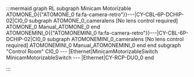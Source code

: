 :::mermaid
graph RL
subgraph Minicam Motorizable
ATOMONE_0{{"ATOMONE_0 fa:fa-camera-retro"}}---|CY-CBL-6P-DCHIP-02|CI0_0
  subgraph ATOMONE_0_cameralens [No lens control required]
    ATOMONE_0
    Manual_ATOMONE_0
  end
ATOMONEMINI_0{{"ATOMONEMINI_0 fa:fa-camera-retro"}}---|CY-CBL-6P-DCHIP-02|CI0_0
  subgraph ATOMONEMINI_0_cameralens [No lens control required]
    ATOMONEMINI_0
    Manual_ATOMONEMINI_0
  end
end
subgraph "Control Room" 
CI0_0 --- |Ethernet|MinicamMotorizableSwitch
MinicamMotorizableSwitch --- |Ethernet|CY-RCP-DUO_0
end

:::
